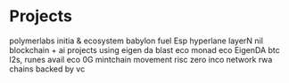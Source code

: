 # Projects
polymerlabs
initia & ecosystem
babylon
fuel
Esp
hyperlane
layerN
nil
blockchain + ai
projects using eigen da
blast eco
monad eco
EigenDA
btc l2s, runes
avail eco
0G
mintchain
movement
risc zero
inco network
rwa chains backed by vc
